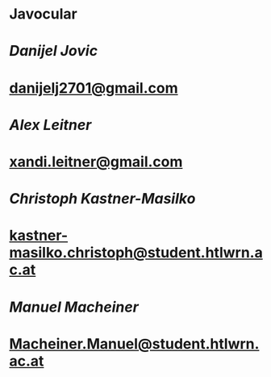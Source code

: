 # Javocular

# *Danijel Jovic*
# danijelj2701@gmail.com

# *Alex Leitner*
# xandi.leitner@gmail.com

# *Christoph Kastner-Masilko*
# kastner-masilko.christoph@student.htlwrn.ac.at

# *Manuel Macheiner*
# Macheiner.Manuel@student.htlwrn.ac.at
